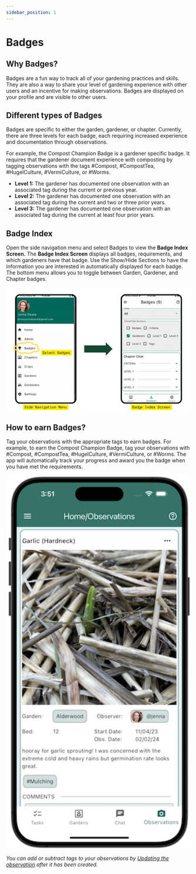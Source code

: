 ```yaml
---
sidebar_position: 1
---
```


# Badges

## Why Badges?

Badges are a fun way to track all of your gardening practices and skills.  They are also a way to share your level of gardening experience with other users and an incentive for making observations.  Badges are displayed on your profile and are visible to other users.

## Different types of Badges

Badges are specific to either the garden, gardener, or chapter.  Currently, there are three levels for each badge, each requiring increased experience and documentation through observations.

For example, the Compost Champion Badge is a gardener specific badge.  It requires that the gardener document experience with composting by tagging observations with the tags #Compost, #CompostTea, #HugelCulture, #VermiCulture, or #Worms.

 - **Level 1:** The gardener has documented one observation with an associated tag during the current or previous year.
 - **Level 2:** The gardener has documented one observation with an associated tag during the current and two or three prior years.
 - **Level 3:** The gardener has documented one observation with an associated tag during the current at least four prior years.

## Badge Index

Open the side navigation menu and select Badges to view the **Badge Index Screen.** The **Badge Index Screen** displays all badges, requirements, and which gardeners have that badge.  Use the Show/Hide Sections to have the information you are interested in automatically displayed for each badge. The bottom menu allows you to toggle between Garden, Gardener, and Chapter badges.

<img width="600" src="/img/user-guide/find-badges.png"/>

## How to earn Badges?

Tag your observations with the appropriate tags to earn badges.  For example, to earn the Compost Champion Badge, tag your observations with #Compost, #CompostTea, #HugelCulture, #VermiCulture, or #Worms.  The app will automatically track your progress and award you the badge when you have met the requirements.

<img width="600" src="/img/user-guide/tag-example.png"/>

_You can add or subtract tags to your observations by [Updating the observation](/docs/user-guide/observations#editing-an-observation) after it has been created._